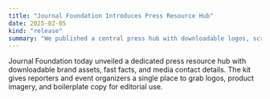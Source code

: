 ```yaml
---
title: "Journal Foundation Introduces Press Resource Hub"
date: 2025-02-05
kind: "release"
summary: "We published a central press hub with downloadable logos, screenshots, and backgrounders to make covering Journal Foundation easier."
---
```

Journal Foundation today unveiled a dedicated press resource hub with downloadable brand assets, fast facts, and media contact details. The kit gives reporters and event organizers a single place to grab logos, product imagery, and boilerplate copy for editorial use.
